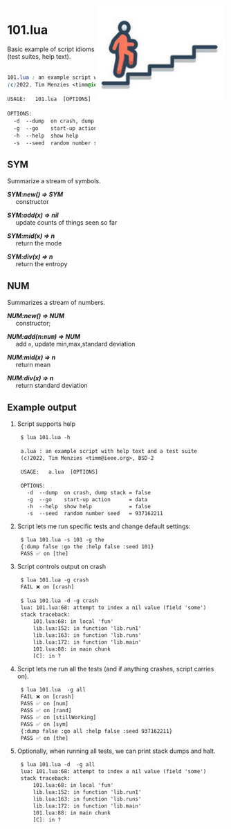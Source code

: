 
<img align=right width=300 src='etc/img/begin.jpg'>


# 101.lua

Basic example of script idioms (test suites, help text).


```css

101.lua : an example script with help text and a test suite
(c)2022, Tim Menzies <timm@ieee.org>, BSD-2 

USAGE:   101.lua  [OPTIONS]

OPTIONS:
  -d  --dump  on crash, dump stack = false
  -g  --go    start-up action      = data
  -h  --help  show help            = false
  -s  --seed  random number seed   = 937162211

```
## SYM	
Summarize a stream of symbols.	



  
**_SYM:new() &rArr;  SYM_**  
&nbsp;&nbsp;&nbsp;&nbsp; constructor    
  
**_SYM:add(x) &rArr;  nil_**  
&nbsp;&nbsp;&nbsp;&nbsp;  update counts of things seen so far    
  
**_SYM:mid(x) &rArr;  n_**  
&nbsp;&nbsp;&nbsp;&nbsp; return the mode    
  
**_SYM:div(x) &rArr;  n_**  
&nbsp;&nbsp;&nbsp;&nbsp; return the entropy    



## NUM	
Summarizes a stream of numbers.	



  
**_NUM:new() &rArr;  NUM_**  
&nbsp;&nbsp;&nbsp;&nbsp;  constructor;     
  
**_NUM:add(n:<tt>num</tt>) &rArr;  NUM_**  
&nbsp;&nbsp;&nbsp;&nbsp; add `n`, update min,max,standard deviation    
  
**_NUM:mid(x) &rArr;  n_**  
&nbsp;&nbsp;&nbsp;&nbsp; return mean    
  
**_NUM:div(x) &rArr;  n_**  
&nbsp;&nbsp;&nbsp;&nbsp; return standard deviation    




## Example output

1. Script supports help

        $ lua 101.lua -h
        
        a.lua : an example script with help text and a test suite
        (c)2022, Tim Menzies <timm@ieee.org>, BSD-2 
        
        USAGE:   a.lua  [OPTIONS]
        
        OPTIONS:
          -d  --dump  on crash, dump stack = false
          -g  --go    start-up action      = data
          -h  --help  show help            = false
          -s  --seed  random number seed   = 937162211
  
2. Script lets me run specific tests and change default settings:

        $ lua 101.lua -s 101 -g the
        {:dump false :go the :help false :seed 101}
        PASS ✅ on [the]

3. Script controls output on crash

        $ lua 101.lua -g crash
        FAIL ❌ on [crash]

        $ lua 101.lua -d -g crash
        lua: 101.lua:68: attempt to index a nil value (field 'some')
        stack traceback:
        	101.lua:68: in local 'fun'
        	lib.lua:152: in function 'lib.run1'
        	lib.lua:163: in function 'lib.runs'
        	lib.lua:172: in function 'lib.main'
        	101.lua:88: in main chunk
        	[C]: in ?

4. Script lets me run all the tests (and if anything crashes, script carries on).

        $ lua 101.lua  -g all
        FAIL ❌ on [crash]
        PASS ✅ on [num]
        PASS ✅ on [rand]
        PASS ✅ on [stillWorking]
        PASS ✅ on [sym]
        {:dump false :go all :help false :seed 937162211}
        PASS ✅ on [the]

5. Optionally, when running all tests, we can print stack dumps and halt.

        $ lua 101.lua -d  -g all
        lua: 101.lua:68: attempt to index a nil value (field 'some')
        stack traceback:
        	101.lua:68: in local 'fun'
        	lib.lua:152: in function 'lib.run1'
        	lib.lua:163: in function 'lib.runs'
        	lib.lua:172: in function 'lib.main'
        	101.lua:88: in main chunk
        	[C]: in ?
